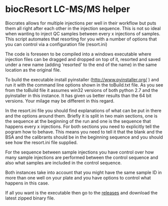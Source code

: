 # biocResort LC-MS/MS helper

Biocrates allows for multiple injections per well in their workflow but puts them all right after each other in the injection sequence. This is not so ideal when wanting to inject QC samples between every x injections of samples. This script automates that resorting for you with a number of options that you can control via a configuration file (resort.ini)

The code is foreseen to be compiled into a windows executable where injection files can be dragged and dropped on top of it, resorted and saved under a new name (adding 'resorted' to the end of the name) in the same location as the original file.

To build the executable install pyinstaller (http://www.pyinstaller.org/ ) and run it with the command line options shown in the toBuild.txt file. As you see from the toBuild file it assumes win32 versions of both python 2.7 and the pyinstaller in this instance. It has given us better results than the 64 bit versions. Your milage may be different in this regard.

In the resort.ini file you should find explanations of what can be put in there and the options around them. Briefly it is split in two main sections, one is the sequence at the beginning of the run and one is the sequence that happens every x injections. For both sections you need to explicitly tell the pogram how to behave. This means you need to tell it that the blank and the BSA and the calibrants should be in the beginning sequence and you should see how the resort.ini file supplied.

For the sequence between sample injections you have control over how many sample injections are performed between the control sequence and also what samples are included in the control sequence. 

Both instances take into account that you might have the same sample ID in more than one well on your plate and you have options to control what happens in this case.

If all you want is the executable then go to the [releases](/releases) and download the latest zipped binary file.
